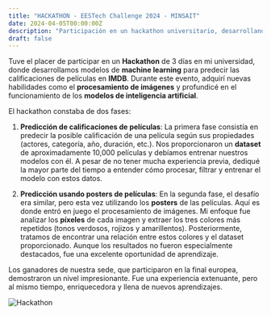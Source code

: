 ```yaml
---
title: "HACKATHON - EESTech Challenge 2024 - MINSAIT"
date: 2024-04-05T00:00:00Z
description: "Participación en un hackathon universitario, desarrollando modelos de machine learning para predecir notas de IMDB."
draft: false
---
```


Tuve el placer de participar en un **Hackathon** de 3 días en mi universidad, donde desarrollamos modelos de **machine learning** para predecir las calificaciones de películas en **IMDB**. Durante este evento, adquirí nuevas habilidades como el **procesamiento de imágenes** y profundicé en el funcionamiento de los **modelos de inteligencia artificial**.

El hackathon constaba de dos fases:

1. **Predicción de calificaciones de películas**: La primera fase consistía en predecir la posible calificación de una película según sus propiedades (actores, categoría, año, duración, etc.). Nos proporcionaron un **dataset** de aproximadamente 10,000 películas y debíamos entrenar nuestros modelos con él. A pesar de no tener mucha experiencia previa, dediqué la mayor parte del tiempo a entender cómo procesar, filtrar y entrenar el modelo con estos datos.

2. **Predicción usando posters de películas**: En la segunda fase, el desafío era similar, pero esta vez utilizando los **posters** de las películas. Aquí es donde entró en juego el procesamiento de imágenes. Mi enfoque fue analizar los **píxeles** de cada imagen y extraer los tres colores más repetidos (tonos verdosos, rojizos y amarillentos). Posteriormente, tratamos de encontrar una relación entre estos colores y el dataset proporcionado. Aunque los resultados no fueron especialmente destacados, fue una excelente oportunidad de aprendizaje.

Los ganadores de nuestra sede, que participaron en la final europea, demostraron un nivel impresionante. Fue una experiencia extenuante, pero al mismo tiempo, enriquecedora y llena de nuevos aprendizajes.

![Hackathon](/PersonalWEB2.0/images/hackathon.jpeg)
